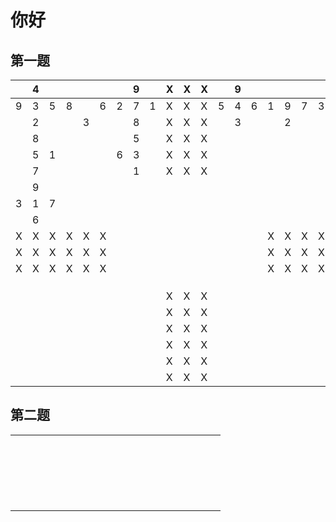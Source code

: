# 你好

## 第一题
|   | 4 |   |   |   |   |   | 9 |   | X | X | X |   | 9 |   |   |   |   |   | 4 |	|
|---|---|---|---|---|---|---|---|---|---|---|---|---|---|---|---|---|---|---|---|---|
| 9 | 3 | 5 | 8 |   | 6 | 2 | 7 | 1 | X | X | X | 5 | 4 | 6 | 1 | 9 | 7 | 3 | 8 | 2 |
|   | 2 |   |   | 3 |   |   | 8 |   | X | X | X |   | 3 |   |   | 2 |   |   | 1 |	|
|   | 8 |   |   |   |   |   | 5 |   | X | X | X |   |   |   |   |   |   |   |   |	|
|   | 5 | 1 |   |   |   | 6 | 3 |   | X | X | X |   |   |   |   |   |   |   |   |	|
|   | 7 |   |   |   |   |   | 1 |   | X | X | X |   |   |   |   |   |   |   |   |	|
|   | 9 |   |   |   |   |   |   |   |   |   |   |   |   |   |   |   |   |   |   |	|
| 3 | 1 | 7 |   |   |   |   |   |   |   |   |   |   |   |   |   |   |   |   |   |	|
|   | 6 |   |   |   |   |   |   |   |   |   |   |   |   |   |   |   |   |   |   |	|
| X | X | X | X | X | X |   |   |   |   |   |   |   |   |   | X | X | X | X | X | X |
| X | X | X | X | X | X |   |   |   |   |   |   |   |   |   | X | X | X | X | X | X |
| X | X | X | X | X | X |   |   |   |   |   |   |   |   |   | X | X | X | X | X | X |
|   |   |   |   |   |   |   |   |   |   |   |   |   |   |   |   |   |   |   |   |	|
|   |   |   |   |   |   |   |   |   |   |   |   |   |   |   |   |   |   |   |   |	|
|   |   |   |   |   |   |   |   |   |   |   |   |   |   |   |   |   |   |   |   |	|
|   |   |   |   |   |   |   |   |   | X | X | X |   |   |   |   |   |   |   |   |	|
|   |   |   |   |   |   |   |   |   | X | X | X |   |   |   |   |   |   |   |   |	|
|   |   |   |   |   |   |   |   |   | X | X | X |   |   |   |   |   |   |   |   |	|
|   |   |   |   |   |   |   |   |   | X | X | X |   |   |   |   |   |   |   |   |	|
|   |   |   |   |   |   |   |   |   | X | X | X |   |   |   |   |   |   |   |   |	|
|   |   |   |   |   |   |   |   |   | X | X | X |   |   |   |   |   |   |   |   |	|


## 第二题
|   |   |   |   |   |   |   |   |   |   |   |   |   |   |   |   |   |   |   |   |	|
|---|---|---|---|---|---|---|---|---|---|---|---|---|---|---|---|---|---|---|---|---|
|   |   |   |   |   |   |   |   |   |   |   |   |   |   |   |   |   |   |   |   |	|
|   |   |   |   |   |   |   |   |   |   |   |   |   |   |   |   |   |   |   |   |	|
|   |   |   |   |   |   |   |   |   |   |   |   |   |   |   |   |   |   |   |   |	|
|   |   |   |   |   |   |   |   |   |   |   |   |   |   |   |   |   |   |   |   |	|
|   |   |   |   |   |   |   |   |   |   |   |   |   |   |   |   |   |   |   |   |	|
|   |   |   |   |   |   |   |   |   |   |   |   |   |   |   |   |   |   |   |   |	|
|   |   |   |   |   |   |   |   |   |   |   |   |   |   |   |   |   |   |   |   |	|
|   |   |   |   |   |   |   |   |   |   |   |   |   |   |   |   |   |   |   |   |	|
|   |   |   |   |   |   |   |   |   |   |   |   |   |   |   |   |   |   |   |   |	|
|   |   |   |   |   |   |   |   |   |   |   |   |   |   |   |   |   |   |   |   |	|
|   |   |   |   |   |   |   |   |   |   |   |   |   |   |   |   |   |   |   |   |	|
|   |   |   |   |   |   |   |   |   |   |   |   |   |   |   |   |   |   |   |   |	|
|   |   |   |   |   |   |   |   |   |   |   |   |   |   |   |   |   |   |   |   |	|
|   |   |   |   |   |   |   |   |   |   |   |   |   |   |   |   |   |   |   |   |	|
|   |   |   |   |   |   |   |   |   |   |   |   |   |   |   |   |   |   |   |   |	|
|   |   |   |   |   |   |   |   |   |   |   |   |   |   |   |   |   |   |   |   |	|
|   |   |   |   |   |   |   |   |   |   |   |   |   |   |   |   |   |   |   |   |	|
|   |   |   |   |   |   |   |   |   |   |   |   |   |   |   |   |   |   |   |   |	|
|   |   |   |   |   |   |   |   |   |   |   |   |   |   |   |   |   |   |   |   |	|
|   |   |   |   |   |   |   |   |   |   |   |   |   |   |   |   |   |   |   |   |	|
